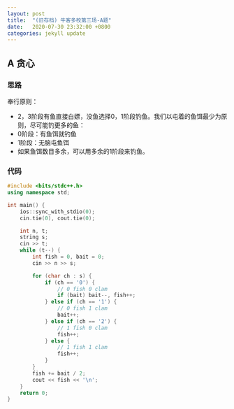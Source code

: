 ```yaml
---
layout: post
title:  "(旧存档) 牛客多校第三场-A题"
date:   2020-07-30 23:32:00 +0800
categories: jekyll update
---
```

## A 贪心

### 思路

奉行原则：  

- 2，3阶段有鱼直接白嫖，没鱼选择0，1阶段钓鱼。我们以屯着的鱼饵最少为原则，尽可能钓更多的鱼：  
- 0阶段：有鱼饵就钓鱼
- 1阶段：无脑屯鱼饵
- 如果鱼饵数目多余，可以用多余的1阶段来钓鱼。

### 代码

```c++
#include <bits/stdc++.h>
using namespace std;

int main() {
    ios::sync_with_stdio(0);
    cin.tie(0), cout.tie(0);

    int n, t;
    string s;
    cin >> t;
    while (t--) {
        int fish = 0, bait = 0;
        cin >> n >> s;

        for (char ch : s) {
            if (ch == '0') {
                // 0 fish 0 clam
                if (bait) bait--, fish++;
            } else if (ch == '1') {
                // 0 fish 1 clam
                bait++;
            } else if (ch == '2') {
                // 1 fish 0 clam
                fish++;
            } else {
                // 1 fish 1 clam
                fish++;
            }
        }
        fish += bait / 2;
        cout << fish << '\n';
    }
    return 0;
}
```

